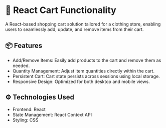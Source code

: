 # 🛒 React Cart Functionality
A React-based shopping cart solution tailored for a clothing store, enabling users to seamlessly add, update, and remove items from their cart.

## 📦 Features
- Add/Remove Items: Easily add products to the cart and remove them as needed.
- Quantity Management: Adjust item quantities directly within the cart.
- Persistent Cart: Cart state persists across sessions using local storage.
- Responsive Design: Optimized for both desktop and mobile views.


## ⚙️ Technologies Used
- Frontend: React
- State Management: React Context API
- Styling: CSS
